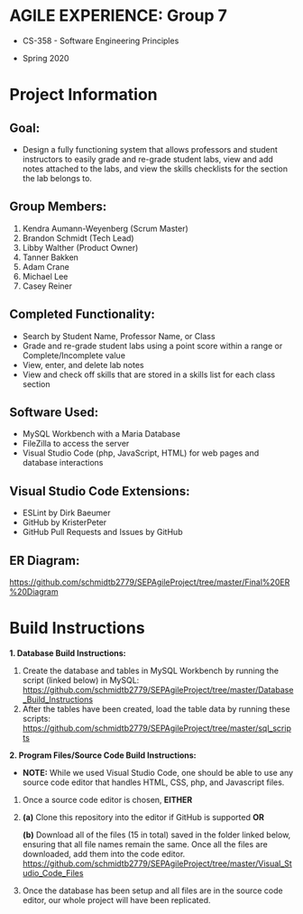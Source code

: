 # AGILE EXPERIENCE: Group 7

- CS-358 - Software Engineering Principles

- Spring 2020

# Project Information
Goal:
-----

- Design a fully functioning system that allows professors and student instructors to easily grade and re-grade student labs, view   and add notes attached to the labs, and view the skills checklists for the section the lab belongs to.


Group Members:
-------------
  1. Kendra Aumann-Weyenberg (Scrum Master)
  2. Brandon Schmidt (Tech Lead)
  3. Libby Walther (Product Owner)
  4. Tanner Bakken
  5. Adam Crane
  6. Michael Lee
  7. Casey Reiner


Completed Functionality:
------------------------
  - Search by Student Name, Professor Name, or Class
  - Grade and re-grade student labs using a point score within a range or Complete/Incomplete value
  - View, enter, and delete lab notes
  - View and check off skills that are stored in a skills list for each class section
  
  
Software Used:
--------------
  - MySQL Workbench with a Maria Database
  - FileZilla to access the server
  - Visual Studio Code (php, JavaScript, HTML) for web pages and database interactions
  
Visual Studio Code Extensions:
------------------------------
  - ESLint by Dirk Baeumer
  - GitHub by KristerPeter
  - GitHub Pull Requests and Issues by GitHub
  

ER Diagram: 
-----------
https://github.com/schmidtb2779/SEPAgileProject/tree/master/Final%20ER%20Diagram

# Build Instructions
  
**1. Database Build Instructions:**

  1. Create the database and tables in MySQL Workbench by running the script (linked below) in MySQL:
  https://github.com/schmidtb2779/SEPAgileProject/tree/master/Database_Build_Instructions      
  2. After the tables have been created, load the table data by running these scripts:
  https://github.com/schmidtb2779/SEPAgileProject/tree/master/sql_scripts
 
 
**2. Program Files/Source Code Build Instructions:**

  - **NOTE:** While we used Visual Studio Code, one should be able to use any source code editor that handles HTML, CSS, php, and Javascript files. 
  1. Once a source code editor is chosen, **EITHER** 
  
  2. **(a)** Clone this repository into the editor if GitHub is supported **OR** 
  
     **(b)** Download all of the files (15 in total) saved in the folder linked below, ensuring that all file names remain the same.      Once all the files are downloaded, add them into the code editor.
         https://github.com/schmidtb2779/SEPAgileProject/tree/master/Visual_Studio_Code_Files

  3. Once the database has been setup and all files are in the source code editor, our whole project will have been replicated.
